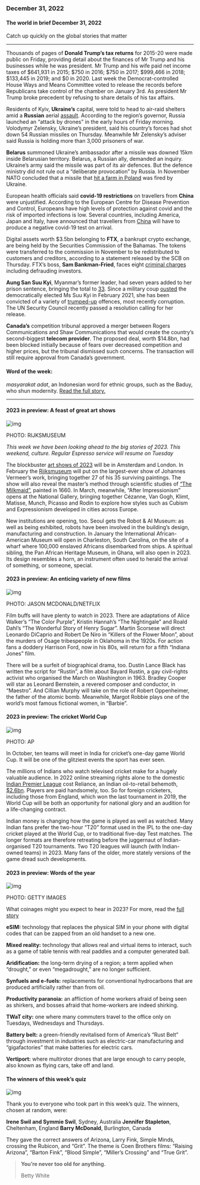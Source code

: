 ### December 31, 2022

#### The world in brief December 31, 2022

Catch up quickly on the global stories that matter

------

Thousands of pages of **Donald Trump’s tax returns** for 2015-20 were made public on Friday, providing detail about the finances of Mr Trump and his businesses while he was president. Mr Trump and his wife paid net income taxes of $641,931 in 2015; $750 in 2016; $750 in 2017; $999,466 in 2018; $133,445 in 2019; and $0 in 2020. Last week the Democrat-controlled House Ways and Means Committee voted to release the records before Republicans take control of the chamber on January 3rd. As president Mr Trump broke precedent by refusing to share details of his tax affairs.

Residents of Kyiv, **Ukraine’s** capital, were told to head to air-raid shelters amid a **Russian** aerial [assault](https://www.economist.com/ukraine-crisis). According to the region’s governor, Russia launched an “attack by drones” in the early hours of Friday morning. Volodymyr Zelensky, Ukraine’s president, said his country’s forces had shot down 54 Russian missiles on Thursday. Meanwhile Mr Zelensky’s adviser said Russia is holding more than 3,000 prisoners of war.

**Belarus** summoned Ukraine’s ambassador after a missile was downed 15km inside Belarusian territory. Belarus, a Russian ally, demanded an inquiry. Ukraine’s army said the missile was part of its air defences. But the defence ministry did not rule out a “deliberate provocation” by Russia. In November NATO concluded that a missile that [hit a farm in Poland](https://www.economist.com/podcasts/2022/11/16/anything-exploding-on-nato-soil-during-a-war-is-a-big-deal-fears-rise-after-a-missile-lands-in-poland) was fired by Ukraine.

European health officials said **covid-19 restrictions** on travellers from **China** were unjustified. According to the European Centre for Disease Prevention and Control, Europeans have high levels of protection against covid and the risk of imported infections is low. Several countries, including America, Japan and Italy, have announced that travellers from [China](https://www.economist.com/china/2022/12/28/covid-19-is-tearing-through-china) will have to produce a negative covid-19 test on arrival.

Digital assets worth $3.5bn belonging to **FTX**, a bankrupt crypto exchange, are being held by the Securities Commission of the Bahamas. The tokens were transferred to the commission in November to be redistributed to customers and creditors, according to a statement released by the SCB on Thursday. FTX’s boss, **Sam Bankman-Fried**, faces eight [criminal charges](https://www.economist.com/finance-and-economics/2022/12/13/the-game-is-up-for-sam-bankman-fried) including defrauding investors.

**Aung San Suu Kyi**, Myanmar’s former leader, had seven years added to her prison sentence, bringing the total to [33](https://www.economist.com/asia/2021/12/11/myanmars-generals-want-aung-san-suu-kyi-locked-up-forever). Since a military coup [ousted](https://www.economist.com/asia/2021/02/01/aung-san-suu-kyi-is-arrested-as-myanmars-generals-seize-power) the democratically elected Ms Suu Kyi in February 2021, she has been convicted of a variety of [trumped-up](https://www.economist.com/asia/2021/12/11/myanmars-generals-want-aung-san-suu-kyi-locked-up-forever) offences, most recently corruption. The UN Security Council recently passed a resolution calling for her release.

**Canada’s** competition tribunal approved a merger between Rogers Communications and Shaw Communications that would create the country’s second-biggest **telecom provider**. The proposed deal, worth $14.8bn, had been blocked initially because of fears over decreased competition and higher prices, but the tribunal dismissed such concerns. The transaction will still require approval from Canada’s government.



#### **Word of the week:** 

*masyarakat adat*, an Indonesian word for ethnic groups, such as the Baduy, who shun modernity. [Read the full story.](https://www.economist.com/christmas-specials/2022/12/20/in-a-corner-of-java-live-the-amish-of-indonesia)



------



#### 2023 in preview: A feast of great art shows

![img](https://niceboy.online/insight/public/Espresso/PHOTOS/20221224_dap311.jpg)

PHOTO: RIJKSMUSEUM

*This week we have been looking ahead to the big stories of 2023. This weekend, culture. Regular Espresso service will resume on Tuesday*

The blockbuster [art shows of 2023](https://www.economist.com/the-world-ahead/2022/11/18/after-the-pandemic-a-feast-of-great-art-shows-is-coming) will be in Amsterdam and London. In February the [Rijksmuseum](https://www.economist.com/prospero/2013/04/13/the-opening-of-the-rijksmuseum) will put on the largest-ever show of Johannes Vermeer’s work, bringing together 27 of his 35 surviving paintings. The show will also reveal the master’s method through scientific studies of [“The Milkmaid”](https://www.economist.com/books-and-arts/2009/09/17/a-dutch-treat), painted in 1660. In March, meanwhile, “After Impressionism” opens at the National Gallery, bringing together Cézanne, Van Gogh, Klimt, Matisse, Munch, Picasso and Rodin to explore how styles such as Cubism and Expressionism developed in cities across Europe.

New institutions are opening, too. Seoul gets the Robot & AI Museum: as well as being exhibited, robots have been involved in the building’s design, manufacturing and construction. In January the International African-American Museum will open in Charleston, South Carolina, on the site of a wharf where 100,000 enslaved Africans disembarked from ships. A spiritual sibling, the Pan African Heritage Museum, in Ghana, will also open in 2023. Its design resembles a horn, an instrument often used to herald the arrival of something, or someone, special.



#### 2023 in preview: An enticing variety of new films

![img](https://niceboy.online/insight/public/Espresso/PHOTOS/films.jpg)

PHOTO: JASON MCDONALD/NETFLIX

Film buffs will have plenty to watch in 2023. There are adaptations of Alice Walker’s “The Color Purple”, Kristin Hannah’s “The Nightingale” and Roald Dahl’s “The Wonderful Story of Henry Sugar”. Martin Scorsese will direct Leonardo DiCaprio and Robert De Niro in “Killers of the Flower Moon”, about the murders of Osage tribespeople in Oklahoma in the 1920s. For action fans a doddery Harrison Ford, now in his 80s, will return for a fifth “Indiana Jones” film.

There will be a surfeit of biographical drama, too. Dustin Lance Black has written the script for “Rustin”, a film about Bayard Rustin, a gay civil-rights activist who organised the March on Washington in 1963. Bradley Cooper will star as Leonard Bernstein, a revered composer and conductor, in “Maestro”. And Cillian Murphy will take on the role of Robert Oppenheimer, the father of the atomic bomb. Meanwhile, Margot Robbie plays one of the world’s most famous fictional women, in “Barbie”.



#### 2023 in preview: The cricket World Cup

![img](https://niceboy.online/insight/public/Espresso/PHOTOS/20221224_dap314.jpg)

PHOTO: AP

In October, ten teams will meet in India for cricket’s one-day game World Cup. It will be one of the glitziest events the sport has ever seen.

The millions of Indians who watch televised cricket make for a hugely valuable audience. In 2022 online streaming rights alone to the domestic [Indian Premier League](https://www.economist.com/asia/2022/03/26/how-the-ipl-reflects-indias-strengths-and-weaknesses) cost Reliance, an Indian oil-to-retail behemoth, [$2.6bn](https://www.economist.com/business/2022/06/16/disney-loses-its-indian-premier-league-streaming-rights). Players are paid handsomely, too. So for foreign cricketers, including those from England, which won the last tournament in 2019, the World Cup will be both an opportunity for national glory and an audition for a life-changing contract.

Indian money is changing how the game is played as well as watched. Many Indian fans prefer the two-hour “T20” format used in the IPL to the one-day cricket played at the World Cup, or to traditional five-day Test matches. The longer formats are therefore retreating before the juggernaut of Indian-organised T20 tournaments. Two T20 leagues will launch (with Indian-owned teams) in 2023. Many fans of the older, more stately versions of the game dread such developments.



#### 2023 in preview: Words of the year

![img](https://niceboy.online/insight/public/Espresso/PHOTOS/20221224_dap318.jpg)

PHOTO: GETTY IMAGES

What coinages might you expect to hear in 2023? For more, read the [full story](https://www.economist.com/the-world-ahead/2022/11/14/23-items-of-vital-vocabulary-youll-need-to-know-in-2023)

**eSIM:** technology that replaces the physical SIM in your phone with digital codes that can be zapped from an old handset to a new one.

**Mixed reality:** technology that allows real and virtual items to interact, such as a game of table tennis with real paddles and a computer generated ball.

**Aridification:** the long-term drying of a region; a term applied when “drought,” or even “megadrought,” are no longer sufficient.

**Synfuels and e-fuels:** replacements for conventional hydrocarbons that are produced artificially rather than from oil.

**Productivity paranoia:** an affliction of home workers afraid of being seen as shirkers, and bosses afraid that home-workers are indeed shirking.

**TWaT city:** one where many commuters travel to the office only on Tuesdays, Wednesdays and Thursdays.

**Battery belt:** a green-friendly revitalised form of America’s “Rust Belt” through investment in industries such as electric-car manufacturing and “gigafactories” that make batteries for electric cars.

**Vertiport:** where multirotor drones that are large enough to carry people, also known as flying cars, take off and land.



#### The winners of this week’s quiz

![img](https://niceboy.online/insight/public/Espresso/PHOTOS/QuizNEW_88.jpg)

Thank you to everyone who took part in this week’s quiz. The winners, chosen at random, were:

**Irene Swil and Symmie Swil**, Sydney, Australia
**Jennifer Stapleton**, Cheltenham, England
**Barry McDonald**, Burlington, Canada

They gave the correct answers of Arizona, Larry Fink, Simple Minds, crossing the Rubicon, and “Grit”. The theme is Coen Brothers films: “Raising Arizona”, “Barton Fink”, “Blood Simple”, “Miller’s Crossing” and “True Grit”.



> **You’re never too old for anything.**
>
> Betty White

